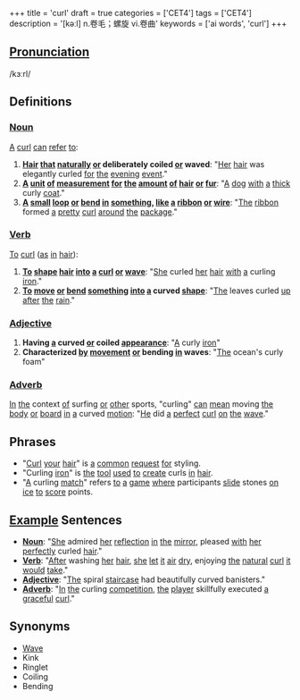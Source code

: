 +++
title = 'curl'
draft = true
categories = ['CET4']
tags = ['CET4']
description = '[kəːl] n.卷毛；螺旋 vi.卷曲'
keywords = ['ai words', 'curl']
+++

## [Pronunciation](/post/pronunciation/)
/kɜːrl/

## Definitions
### [Noun](/post/noun/)
[A](/post/a/) [curl](/post/curl/) [can](/post/can/) [refer](/post/refer/) [to](/post/to/):
1. **[Hair](/post/hair/) [that](/post/that/) [naturally](/post/naturally/) [or](/post/or/) deliberately coiled [or](/post/or/) waved**: "[Her](/post/her/) [hair](/post/hair/) was elegantly curled [for](/post/for/) [the](/post/the/) [evening](/post/evening/) [event](/post/event/)."
2. **[A](/post/a/) [unit](/post/unit/) [of](/post/of/) [measurement](/post/measurement/) [for](/post/for/) [the](/post/the/) [amount](/post/amount/) [of](/post/of/) [hair](/post/hair/) [or](/post/or/) [fur](/post/fur/)**: "[A](/post/a/) [dog](/post/dog/) [with](/post/with/) [a](/post/a/) [thick](/post/thick/) curly [coat](/post/coat/)."
3. **[A](/post/a/) [small](/post/small/) [loop](/post/loop/) [or](/post/or/) [bend](/post/bend/) [in](/post/in/) [something](/post/something/), [like](/post/like/) [a](/post/a/) [ribbon](/post/ribbon/) [or](/post/or/) [wire](/post/wire/)**: "[The](/post/the/) [ribbon](/post/ribbon/) formed [a](/post/a/) [pretty](/post/pretty/) [curl](/post/curl/) [around](/post/around/) [the](/post/the/) [package](/post/package/)."

### [Verb](/post/verb/)
[To](/post/to/) [curl](/post/curl/) ([as](/post/as/) [in](/post/in/) [hair](/post/hair/)):
1. **[To](/post/to/) [shape](/post/shape/) [hair](/post/hair/) [into](/post/into/) [a](/post/a/) [curl](/post/curl/) [or](/post/or/) [wave](/post/wave/)**: "[She](/post/she/) curled [her](/post/her/) [hair](/post/hair/) [with](/post/with/) [a](/post/a/) curling [iron](/post/iron/)."
2. **[To](/post/to/) [move](/post/move/) [or](/post/or/) [bend](/post/bend/) [something](/post/something/) [into](/post/into/) [a](/post/a/) curved [shape](/post/shape/)**: "[The](/post/the/) leaves curled [up](/post/up/) [after](/post/after/) [the](/post/the/) [rain](/post/rain/)."

### [Adjective](/post/adjective/)
1. **Having [a](/post/a/) curved [or](/post/or/) coiled [appearance](/post/appearance/)**: "[A](/post/a/) curly [iron](/post/iron/)"
2. **Characterized [by](/post/by/) [movement](/post/movement/) [or](/post/or/) bending [in](/post/in/) waves**: "[The](/post/the/) ocean's curly foam"

### [Adverb](/post/adverb/)
[In](/post/in/) [the](/post/the/) context [of](/post/of/) surfing [or](/post/or/) [other](/post/other/) sports, "curling" [can](/post/can/) [mean](/post/mean/) moving [the](/post/the/) [body](/post/body/) [or](/post/or/) [board](/post/board/) [in](/post/in/) [a](/post/a/) curved [motion](/post/motion/): "[He](/post/he/) did [a](/post/a/) [perfect](/post/perfect/) [curl](/post/curl/) [on](/post/on/) [the](/post/the/) [wave](/post/wave/)."

## Phrases
- "[Curl](/post/curl/) [your](/post/your/) [hair](/post/hair/)" is [a](/post/a/) [common](/post/common/) [request](/post/request/) [for](/post/for/) styling.
- "Curling [iron](/post/iron/)" is [the](/post/the/) [tool](/post/tool/) [used](/post/used/) [to](/post/to/) [create](/post/create/) curls [in](/post/in/) [hair](/post/hair/).
- "[A](/post/a/) curling [match](/post/match/)" refers [to](/post/to/) [a](/post/a/) [game](/post/game/) [where](/post/where/) participants [slide](/post/slide/) stones [on](/post/on/) [ice](/post/ice/) [to](/post/to/) [score](/post/score/) points.

## [Example](/post/example/) Sentences
- **[Noun](/post/noun/)**: "[She](/post/she/) admired [her](/post/her/) [reflection](/post/reflection/) [in](/post/in/) [the](/post/the/) [mirror](/post/mirror/), pleased [with](/post/with/) [her](/post/her/) [perfectly](/post/perfectly/) curled [hair](/post/hair/)."
- **[Verb](/post/verb/)**: "[After](/post/after/) washing [her](/post/her/) [hair](/post/hair/), [she](/post/she/) [let](/post/let/) [it](/post/it/) [air](/post/air/) [dry](/post/dry/), enjoying [the](/post/the/) [natural](/post/natural/) [curl](/post/curl/) [it](/post/it/) [would](/post/would/) [take](/post/take/)."
- **[Adjective](/post/adjective/)**: "[The](/post/the/) spiral [staircase](/post/staircase/) had beautifully curved banisters."
- **[Adverb](/post/adverb/)**: "[In](/post/in/) [the](/post/the/) curling [competition](/post/competition/), [the](/post/the/) [player](/post/player/) skillfully executed [a](/post/a/) [graceful](/post/graceful/) [curl](/post/curl/)."

## Synonyms
- [Wave](/post/wave/)
- Kink
- Ringlet
- Coiling
- Bending
